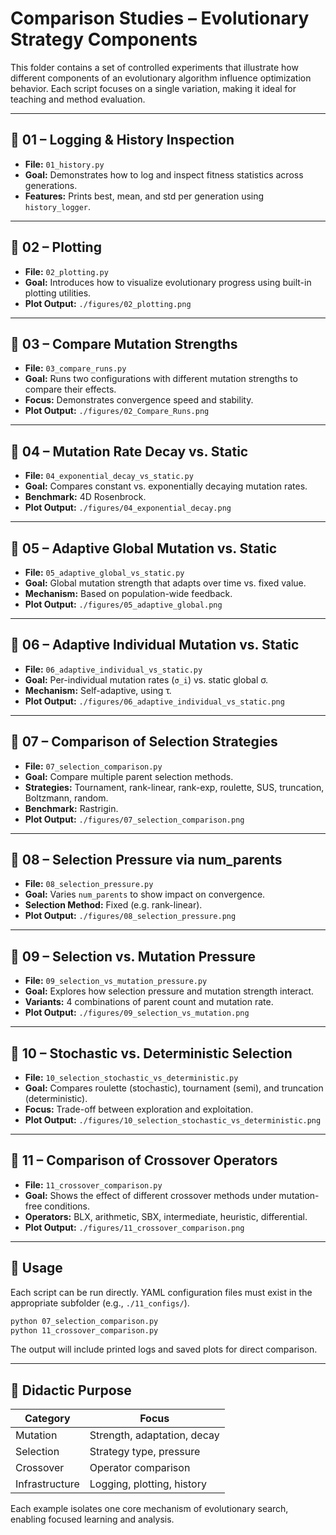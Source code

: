 # Comparison Studies – Evolutionary Strategy Components

This folder contains a set of controlled experiments that illustrate how different components of an evolutionary algorithm influence optimization behavior. Each script focuses on a single variation, making it ideal for teaching and method evaluation.

---

## 📘 01 – Logging & History Inspection

- **File:** `01_history.py`
- **Goal:** Demonstrates how to log and inspect fitness statistics across generations.
- **Features:** Prints best, mean, and std per generation using `history_logger`.

---

## 📘 02 – Plotting

- **File:** `02_plotting.py`
- **Goal:** Introduces how to visualize evolutionary progress using built-in plotting utilities.
- **Plot Output:** `./figures/02_plotting.png`

---

## 📘 03 – Compare Mutation Strengths

- **File:** `03_compare_runs.py`
- **Goal:** Runs two configurations with different mutation strengths to compare their effects.
- **Focus:** Demonstrates convergence speed and stability.
- **Plot Output:** `./figures/02_Compare_Runs.png`

---

## 📘 04 – Mutation Rate Decay vs. Static

- **File:** `04_exponential_decay_vs_static.py`
- **Goal:** Compares constant vs. exponentially decaying mutation rates.
- **Benchmark:** 4D Rosenbrock.
- **Plot Output:** `./figures/04_exponential_decay.png`

---

## 📘 05 – Adaptive Global Mutation vs. Static

- **File:** `05_adaptive_global_vs_static.py`
- **Goal:** Global mutation strength that adapts over time vs. fixed value.
- **Mechanism:** Based on population-wide feedback.
- **Plot Output:** `./figures/05_adaptive_global.png`

---

## 📘 06 – Adaptive Individual Mutation vs. Static

- **File:** `06_adaptive_individual_vs_static.py`
- **Goal:** Per-individual mutation rates (`σ_i`) vs. static global σ.
- **Mechanism:** Self-adaptive, using τ.
- **Plot Output:** `./figures/06_adaptive_individual_vs_static.png`

---

## 📘 07 – Comparison of Selection Strategies

- **File:** `07_selection_comparison.py`
- **Goal:** Compare multiple parent selection methods.
- **Strategies:** Tournament, rank-linear, rank-exp, roulette, SUS, truncation, Boltzmann, random.
- **Benchmark:** Rastrigin.
- **Plot Output:** `./figures/07_selection_comparison.png`

---

## 📘 08 – Selection Pressure via num_parents

- **File:** `08_selection_pressure.py`
- **Goal:** Varies `num_parents` to show impact on convergence.
- **Selection Method:** Fixed (e.g. rank-linear).
- **Plot Output:** `./figures/08_selection_pressure.png`

---

## 📘 09 – Selection vs. Mutation Pressure

- **File:** `09_selection_vs_mutation_pressure.py`
- **Goal:** Explores how selection pressure and mutation strength interact.
- **Variants:** 4 combinations of parent count and mutation rate.
- **Plot Output:** `./figures/09_selection_vs_mutation.png`

---

## 📘 10 – Stochastic vs. Deterministic Selection

- **File:** `10_selection_stochastic_vs_deterministic.py`
- **Goal:** Compares roulette (stochastic), tournament (semi), and truncation (deterministic).
- **Focus:** Trade-off between exploration and exploitation.
- **Plot Output:** `./figures/10_selection_stochastic_vs_deterministic.png`

---

## 📘 11 – Comparison of Crossover Operators

- **File:** `11_crossover_comparison.py`
- **Goal:** Shows the effect of different crossover methods under mutation-free conditions.
- **Operators:** BLX, arithmetic, SBX, intermediate, heuristic, differential.
- **Plot Output:** `./figures/11_crossover_comparison.png`

---

## 🧪 Usage

Each script can be run directly. YAML configuration files must exist in the appropriate subfolder (e.g., `./11_configs/`).

```bash
python 07_selection_comparison.py
python 11_crossover_comparison.py
```

The output will include printed logs and saved plots for direct comparison.

---

## 🧭 Didactic Purpose

| Category     | Focus                          |
|--------------|--------------------------------|
| Mutation     | Strength, adaptation, decay    |
| Selection    | Strategy type, pressure        |
| Crossover    | Operator comparison            |
| Infrastructure | Logging, plotting, history   |

Each example isolates one core mechanism of evolutionary search, enabling focused learning and analysis.
